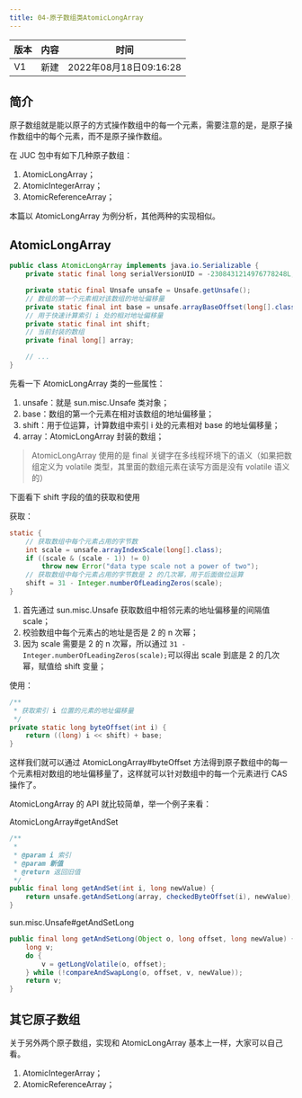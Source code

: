 ```yaml
---
title: 04-原子数组类AtomicLongArray
---
```




| 版本 | 内容 | 时间                   |
| ---- | ---- | ---------------------- |
| V1   | 新建 | 2022年08月18日09:16:28 |

## 简介

原子数组就是能以原子的方式操作数组中的每一个元素，需要注意的是，是原子操作数组中的每个元素，而不是原子操作数组。

在 JUC 包中有如下几种原子数组：

1. AtomicLongArray；
2. AtomicIntegerArray；
3. AtomicReferenceArray；



本篇以 AtomicLongArray 为例分析，其他两种的实现相似。

## AtomicLongArray



```java
public class AtomicLongArray implements java.io.Serializable {
    private static final long serialVersionUID = -2308431214976778248L;

    private static final Unsafe unsafe = Unsafe.getUnsafe();
    // 数组的第一个元素相对该数组的地址偏移量
    private static final int base = unsafe.arrayBaseOffset(long[].class);
    // 用于快速计算索引 i 处的相对地址偏移量
    private static final int shift;
    // 当前封装的数组
    private final long[] array;

  	// ...
}
```

先看一下 AtomicLongArray 类的一些属性：

1. unsafe：就是 sun.misc.Unsafe 类对象；
2. base：数组的第一个元素在相对该数组的地址偏移量；
3. shift：用于位运算，计算数组中索引 i 处的元素相对 base 的地址偏移量；
4. array：AtomicLongArray 封装的数组；

> AtomicLongArray 使用的是 final 关键字在多线程环境下的语义（如果把数组定义为 volatile 类型，其里面的数组元素在读写方面是没有 volatile 语义的）



下面看下 shift 字段的值的获取和使用

获取：

```java
static {
    // 获取数组中每个元素占用的字节数
    int scale = unsafe.arrayIndexScale(long[].class);
    if ((scale & (scale - 1)) != 0)
        throw new Error("data type scale not a power of two");
    // 获取数组中每个元素占用的字节数是 2 的几次幂，用于后面做位运算
    shift = 31 - Integer.numberOfLeadingZeros(scale);
}
```

1. 首先通过 sun.misc.Unsafe 获取数组中相邻元素的地址偏移量的间隔值 scale；
2. 校验数组中每个元素占的地址是否是 2 的 n 次幂；
3. 因为 scale 需要是 2 的 n 次幂，所以通过 `31 - Integer.numberOfLeadingZeros(scale);`可以得出 scale 到底是 2 的几次幂，赋值给 shift 变量；



使用：

```java
/**
 * 获取索引 i 位置的元素的地址偏移量
 */
private static long byteOffset(int i) {
    return ((long) i << shift) + base;
}
```

这样我们就可以通过 AtomicLongArray#byteOffset 方法得到原子数组中的每一个元素相对数组的地址偏移量了，这样就可以针对数组中的每一个元素进行 CAS 操作了。



AtomicLongArray 的 API 就比较简单，举一个例子来看：

AtomicLongArray#getAndSet

```java
/**
 *
 * @param i 索引
 * @param 新值
 * @return 返回旧值
 */
public final long getAndSet(int i, long newValue) {
    return unsafe.getAndSetLong(array, checkedByteOffset(i), newValue);
}
```

sun.misc.Unsafe#getAndSetLong

```java
public final long getAndSetLong(Object o, long offset, long newValue) {
    long v;
    do {
        v = getLongVolatile(o, offset);
    } while (!compareAndSwapLong(o, offset, v, newValue));
    return v;
}
```



## 其它原子数组

关于另外两个原子数组，实现和 AtomicLongArray 基本上一样，大家可以自己看。

1. AtomicIntegerArray；
2. AtomicReferenceArray；